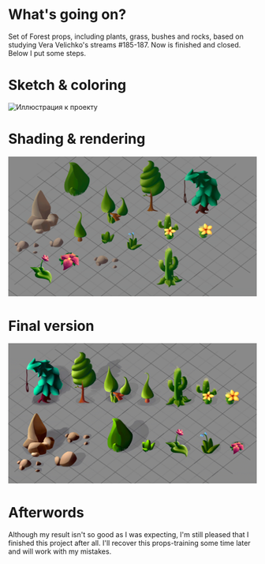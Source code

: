 # What's going on?
Set of Forest props, including plants, grass, bushes and rocks, based on studying Vera Velichko's streams #185-187.
Now is finished and closed. Below I put some steps.

# Sketch & coloring
![Иллюстрация к проекту](https://github.com/WriteWrote/Game-Props/blob/master/3.png)
# Shading & rendering
![Иллюстрация к проекту](https://github.com/WriteWrote/ForestGameProps-Art/blob/master/5.png)
# Final version
![Иллюстрация к проекту](https://github.com/WriteWrote/ForestGameProps-Art/blob/master/props_finals.png)

# Afterwords
Although my result isn't so good as I was expecting, I'm still pleased that I finished this project after all. I'll recover this props-training some time later and will work with my mistakes.
